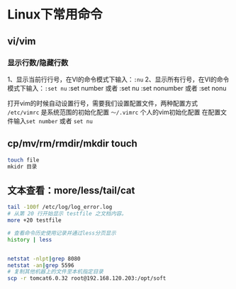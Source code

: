 # Linux下常用命令
<!-- @author DHJT 2021-01-07 -->

## vi/vim

### 显示行数/隐藏行数

1、显示当前行行号，在VI的命令模式下输入：`:nu`
2、显示所有行号，在VI的命令模式下输入：`:set nu`
:set number 或者 :set nu
:set nonumber 或者 :set nonu

打开vim的时候自动设置行号，需要我们设置配置文件，两种配置方式
`/etc/vimrc`   是系统范围的初始化配置
`～/.vimrc`     个人的vim初始化配置
在配置文件输入`set number` 或者 `set nu`

## cp/mv/rm/rmdir/mkdir touch
```sh
touch file
mkidr 目录
```

## 文本查看：more/less/tail/cat
```sh
tail -100f /etc/log/log_error.log
# 从第 20 行开始显示 testfile 之文档内容。
more +20 testfile

# 查看命令历史使用记录并通过less分页显示
history | less


netstat -nlpt|grep 8080
netstat -an|grep 5596
# 复制其他机器上的文件至本机指定目录
scp -r tomcat6.0.32 root@192.168.120.203:/opt/soft
```